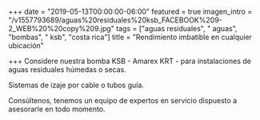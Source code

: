 +++
date = "2019-05-13T00:00:00-06:00"
featured = true
imagen_intro = "/v1557793689/aguas%20residuales%20ksb_FACEBOOK%209-2_WEB%20%20copy%209.jpg"
tags = ["aguas residuales", " aguas", "bombas", " ksb", "costa rica"]
title = "Rendimiento imbatible en cualquier ubicación"

+++
Considere nuestra bomba KSB - Amarex KRT - para instalaciones de aguas residuales húmedas o secas.

Sistemas de izaje por cable o tubos guía.   
 

Consúltenos, tenemos un equipo de expertos en servicio dispuesto a asesorarle en todo momento.